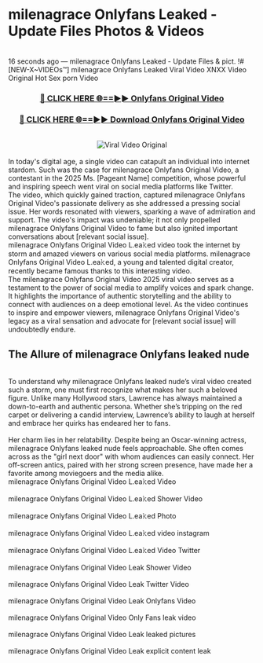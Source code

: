 # milenagrace Onlyfans Leaked - Update Files Photos & Videos 
<br>
16 seconds ago — milenagrace Onlyfans Leaked - Update Files & pict. !#[NEW-X~VIDEOs™] milenagrace Onlyfans Leaked Viral Video XNXX Video Original Hot Sex porn Video
<br>
<div align="center">
<h3><a href="http://freeplayer.one?title=milenagrace&ref=25OR" rel="nofollow">🔴 CLICK HERE 🌐==►► Onlyfans Original Video</a></h3>
<h3><a href="http://freeplayer.one?title=milenagrace&ref=25OR" rel="nofollow">🔴 CLICK HERE 🌐==►► Download Onlyfans Original Video</a></h3>
<br>
<a href="http://freeplayer.one?title=milenagrace&ref=25OR" rel="nofollow" data-target="animated-image.originalLink"><img src="https://i.ibb.co.com/xMMVF88/686577567.gif" alt="Viral Video Original" style="max-width: 100%; display: inline-block;" data-target="animated-image.originalImage"></a>
</div>
<br>
In today's digital age, a single video can catapult an individual into internet stardom. Such was the case for milenagrace Onlyfans Original Video, a contestant in the 2025 Ms. [Pageant Name] competition, whose powerful and inspiring speech went viral on social media platforms like Twitter.
<br>
The video, which quickly gained traction, captured milenagrace Onlyfans Original Video's passionate delivery as she addressed a pressing social issue. Her words resonated with viewers, sparking a wave of admiration and support. The video's impact was undeniable; it not only propelled milenagrace Onlyfans Original Video to fame but also ignited important conversations about [relevant social issue].
<br>
milenagrace Onlyfans Original Video L.ea𝚔ed video took the internet by storm and amazed viewers on various social media platforms. milenagrace Onlyfans Original Video L.ea𝚔ed, a young and talented digital creator, recently became famous thanks to this interesting video.
<br>
The milenagrace Onlyfans Original Video 2025 viral video serves as a testament to the power of social media to amplify voices and spark change. It highlights the importance of authentic storytelling and the ability to connect with audiences on a deep emotional level. As the video continues to inspire and empower viewers, milenagrace Onlyfans Original Video's legacy as a viral sensation and advocate for [relevant social issue] will undoubtedly endure.
<br>
<h2>The Allure of milenagrace Onlyfans leaked nude</h2>
<br>
To understand why milenagrace Onlyfans leaked nude’s viral video created such a storm, one must first recognize what makes her such a beloved figure. Unlike many Hollywood stars, Lawrence has always maintained a down-to-earth and authentic persona. Whether she’s tripping on the red carpet or delivering a candid interview, Lawrence’s ability to laugh at herself and embrace her quirks has endeared her to fans.
<br><br>
Her charm lies in her relatability. Despite being an Oscar-winning actress, milenagrace Onlyfans leaked nude feels approachable. She often comes across as the "girl next door" with whom audiences can easily connect. Her off-screen antics, paired with her strong screen presence, have made her a favorite among moviegoers and the media alike.
<br>
milenagrace Onlyfans Original Video L.ea𝚔ed Video
<br><br>
milenagrace Onlyfans Original Video L.ea𝚔ed Shower Video
<br><br>
milenagrace Onlyfans Original Video L.ea𝚔ed Photo
<br><br>
milenagrace Onlyfans Original Video L.ea𝚔ed video instagram
<br><br>
milenagrace Onlyfans Original Video L.ea𝚔ed Video Twitter
<br><br>
milenagrace Onlyfans Original Video Leak Shower Video
<br><br>
milenagrace Onlyfans Original Video Leak Twitter Video
<br><br>
milenagrace Onlyfans Original Video Leak Onlyfans Video
<br><br>
milenagrace Onlyfans Original Video Only Fans leak video
<br><br>
milenagrace Onlyfans Original Video Leak leaked pictures
<br><br>
milenagrace Onlyfans Original Video Leak explicit content leak